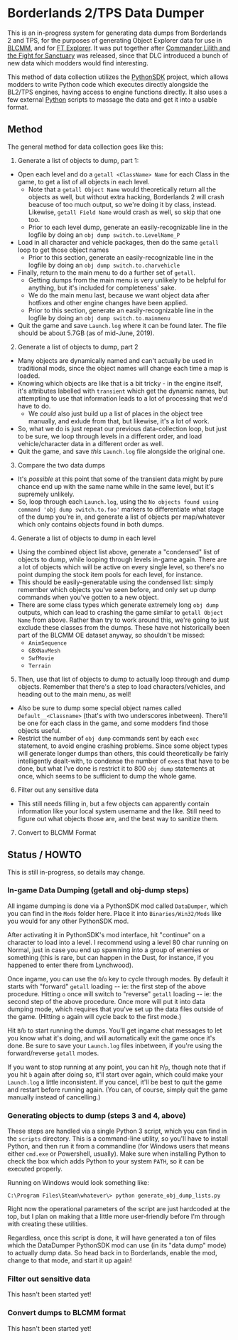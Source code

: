 Borderlands 2/TPS Data Dumper
=============================

This is an in-progress system for generating data dumps from Borderlands
2 and TPS, for the purposes of generating Object Explorer data for use
in [BLCMM](https://github.com/BLCM/BLCMods/wiki/Borderlands-Community-Mod-Manager),
and for [FT Explorer](https://github.com/apocalyptech/ft-explorer).  It
was put together after
[Commander Lilith and the Fight for Sanctuary](https://store.steampowered.com/app/872280/Borderlands_2_Commander_Lilith__the_Fight_for_Sanctuary/)
was released, since that DLC introduced a bunch of new data which modders
would find interesting.

This method of data collection utilizes the
[PythonSDK](https://github.com/bl-sdk/PythonSDK/) project, which allows
modders to write Python code which executes directly alongside the
BL2/TPS engines, having access to engine functions directly.  It also
uses a few external [Python](https://www.python.org/) scripts to massage
the data and get it into a usable format.

Method
------

The general method for data collection goes like this:

1. Generate a list of objects to dump, part 1:
  - Open each level and do a `getall <ClassName> Name` for each Class
    in the game, to get a list of all objects in each level.
    - Note that a `getall Object Name` would theoretically return all
      the objects as well, but without extra hacking, Borderlands 2 will
      crash beacuse of too much output, so we're doing it by class,
      instead.  Likewise, `getall Field Name` would crash as well, so
      skip that one too.
    - Prior to each level dump, generate an easily-recognizable line in
      the logfile by doing an `obj dump switch.to.LevelName_P`
  - Load in all character and vehicle packages, then do the same `getall`
    loop to get those object names
    - Prior to this section, generate an easily-recognizable line in the
      logfile by doing an `obj dump switch.to.charvehicle`
  - Finally, return to the main menu to do a further set of `getall`.
    - Getting dumps from the main menu is very unlikely to be helpful
      for anything, but it's included for completeness' sake.
    - We do the main menu last, because we want object data after hotfixes
      and other engine changes have been applied.
    - Prior to this section, generate an easily-recognizable line in the
      logfile by doing an `obj dump switch.to.mainmenu`
  - Quit the game and save `Launch.log` where it can be found later.  The
    file should be about 5.7GB (as of mid-June, 2019).
2. Generate a list of objects to dump, part 2
  - Many objects are dynamically named and can't actually be used in
    traditional mods, since the object names will change each time a
    map is loaded.
  - Knowing which objects are like that is a bit tricky - in the engine
    itself, it's attributes labelled with `transient` which get the
    dynamic names, but attempting to use that information leads to a
    lot of processing that we'd have to do.
    - We *could* also just build up a list of places in the object
      tree manually, and exlude from that, but likewise, it's a lot of
      work.
  - So, what we do is just repeat our previous data-collection loop, but
    just to be sure, we loop through levels in a different order, and
    load vehicle/character data in a different order as well.
  - Quit the game, and save *this* `Launch.log` file alongside the original
    one.
3. Compare the two data dumps
  - It's *possible* at this point that some of the transient data might
    by pure chance end up with the same name while in the same level, but
    it's supremely unlikely.
  - So, loop through each `Launch.log`, using the `No objects found using
    command 'obj dump switch.to.foo'` markers to differentiate what stage
    of the dump you're in, and generate a list of objects per map/whatever
    which only contains objects found in both dumps.
4. Generate a list of objects to dump in each level
  - Using the combined object list above, generate a "condensed" list of
    objects to dump, while looping through levels in-game again.  There
    are a lot of objects which will be active on every single level, so
    there's no point dumping the stock item pools for each level, for
    instance.
  - This should be easily-generatable using the condensed list: simply
    remember which objects you've seen before, and only set up dump commands
    when you've gotten to a new object.
  - There are some class types which generate extremely long `obj dump`
    outputs, which can lead to crashing the game similar to `getall Object Name`
    from above.  Rather than try to work around this, we're going to just
    exclude these classes from the dumps.  These have not historically been
    part of the BLCMM OE dataset anyway, so shouldn't be missed:
    - `AnimSequence`
    - `GBXNavMesh`
    - `SwfMovie`
    - `Terrain`
5. Then, use that list of objects to dump to actually loop through and
  dump objects.  Remember that there's a step to load characters/vehicles,
  and heading out to the main menu, as well!
  - Also be sure to dump some special object names called `Default__<Classname>`
    (that's with two underscores inbetween).  There'll be one for each class
    in the game, and some modders find those objects useful.
  - Restrict the number of `obj dump` commands sent by each `exec` statement,
    to avoid engine crashing problems.  Since some object types will generate
    longer dumps than others, this could theoretically be fairly intelligently
    dealt-with, to condense the number of `exec`s that have to be done, but
    what I've done is restrict it to 800 `obj dump` statements at once, which
    seems to be sufficient to dump the whole game.
6. Filter out any sensitive data
  - This still needs filling in, but a few objects can apparently contain
    information like your local system username and the like.  Still need to
    figure out what objects those are, and the best way to sanitize them.
7. Convert to BLCMM Format

Status / HOWTO
--------------

This is still in-progress, so details may change.

### In-game Data Dumping (getall and obj-dump steps)

All ingame dumping is done via a PythonSDK mod called `DataDumper`, which
you can find in the `Mods` folder here.  Place it into `Binaries/Win32/Mods`
like you would for any other PythonSDK mod.

After activating it in PythonSDK's mod interface, hit "continue" on a character
to load into a level.  I recommend using a level 80 char running on Normal,
just in case you end up spawning into a group of enemies or something (this is
rare, but can happen in the Dust, for instance, if you happened to enter there
from Lynchwood).

Once ingame, you can use the `O`/`o` key to cycle through modes.  By default
it starts with "forward" `getall` loading -- ie: the first step of the above
procedure.  Hitting `o` once will switch to "reverse" `getall` loading -- ie:
the second step of the above procedure.  Once more will put it into data
dumping mode, which requires that you've set up the data files outside of
the game.  (Hitting `o` again will cycle back to the first mode.)

Hit `B`/`b` to start running the dumps.  You'll get ingame chat messages to
let you know what it's doing, and will automatically exit the game once
it's done.  Be sure to save your `Launch.log` files inbetween, if you're
using the forward/reverse `getall` modes.

If you want to stop running at any point, you can hit `P`/`p`, though note
that if you hit `b` again after doing so, it'll start over again, which
could make your `Launch.log` a little inconsistent.  If you cancel, it'll
be best to quit the game and restart before running again.  (You can, of
course, simply quit the game manually instead of cancelling.)

### Generating objects to dump (steps 3 and 4, above)

These steps are handled via a single Python 3 script, which you can find in
the `scripts` directory.  This is a command-line utility, so you'll have
to install Python, and then run it from a commandline (for Windows users
that means either `cmd.exe` or Powershell, usually).  Make sure when installing
Python to check the box which adds Python to your system `PATH`, so it
can be executed properly.

Running on Windows would look something like:

    C:\Program Files\Steam\whatever\> python generate_obj_dump_lists.py

Right now the operational parameters of the script are just hardcoded at
the top, but I plan on making that a little more user-friendly before I'm
through with creating these utilities.

Regardless, once this script is done, it will have generated a ton of files
which the DataDumper PythonSDK mod can use (in its "data dump" mode) to
actually dump data.  So head back in to Borderlands, enable the mod, change
to that mode, and start it up again!

### Filter out sensitive data

This hasn't been started yet!

### Convert dumps to BLCMM format

This hasn't been started yet!
